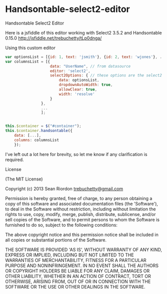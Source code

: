 Handsontable-select2-editor
===========================

Handsontable Select2 Editor

Here is a jsfiddle of this editor working with Select2 3.5.2 and Handsontable 0.15.0
http://jsfiddle.net/trebuchetty/tLp0dnga/


Using this custom editor

```JAVASCRIPT
var optionsList = [{id: 1, text: 'jsmith'}, {id: 2, text: 'wjones'}, ...];
var columnsList = [{
                    data: "UserName", // from datasource
                    editor: 'select2',
                    select2Options: { // these options are the select2 initialization options 
                        data: optionsList,
                        dropdownAutoWidth: true,
                        allowClear: true,
                        width: 'resolve'
                    }
                },
                ...
                ];


this.$container = $("#container");
this.$container.handsontable({
    data: [...],
    columns: columnsList
    });
```

I've left out a lot here for brevity, so let me know if any clarification is required.



License

(The MIT License)

Copyright (c) 2013 Sean Riordon <trebuchetty@gmail.com>

Permission is hereby granted, free of charge, to any person obtaining a copy of this software and associated documentation files (the 'Software'), to deal in the Software without restriction, including without limitation the rights to use, copy, modify, merge, publish, distribute, sublicense, and/or sell copies of the Software, and to permit persons to whom the Software is furnished to do so, subject to the following conditions:

The above copyright notice and this permission notice shall be included in all copies or substantial portions of the Software.

THE SOFTWARE IS PROVIDED 'AS IS', WITHOUT WARRANTY OF ANY KIND, EXPRESS OR IMPLIED, INCLUDING BUT NOT LIMITED TO THE WARRANTIES OF MERCHANTABILITY, FITNESS FOR A PARTICULAR PURPOSE AND NONINFRINGEMENT. IN NO EVENT SHALL THE AUTHORS OR COPYRIGHT HOLDERS BE LIABLE FOR ANY CLAIM, DAMAGES OR OTHER LIABILITY, WHETHER IN AN ACTION OF CONTRACT, TORT OR OTHERWISE, ARISING FROM, OUT OF OR IN CONNECTION WITH THE SOFTWARE OR THE USE OR OTHER DEALINGS IN THE SOFTWARE.
